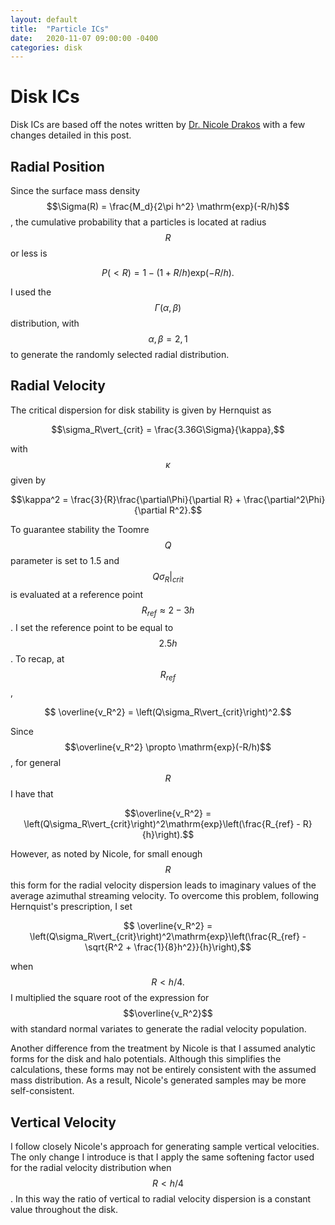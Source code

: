 ```yaml
---
layout: default
title:  "Particle ICs"
date:   2020-11-07 09:00:00 -0400
categories: disk
---
```



# Disk ICs

Disk ICs are based off the notes written by [Dr. Nicole Drakos](https://ndrakos.github.io/blog/cholla/Disk_ICs/)  with a few changes detailed in this post.

## Radial Position

Since the surface mass density $$\Sigma(R) = \frac{M_d}{2\pi h^2} \mathrm{exp}(-R/h)$$, the cumulative probability that a particles is located at radius $$R$$ or less is

$$ P(<R) = 1 - (1 + R/h)\mathrm{exp}(-R/h) .$$ 

I used the $$\Gamma(\alpha, \beta)$$ distribution, with $$\alpha, \beta = 2, 1$$ to generate the randomly selected radial distribution.

## Radial Velocity

The critical dispersion for disk stability is given by Hernquist as 

$$\sigma_R\vert_{crit} = \frac{3.36G\Sigma}{\kappa},$$ 

with $$\kappa$$ given by 

$$\kappa^2 = \frac{3}{R}\frac{\partial\Phi}{\partial R} + \frac{\partial^2\Phi}{\partial R^2}.$$

To guarantee stability the Toomre $$Q$$ parameter is set to 1.5 and $$Q\sigma_R\vert_{crit}$$ is evaluated at a reference point $$R_{ref} \approx 2-3 h$$.
I set the reference point to be equal to $$2.5h$$.  To recap, at $$R_{ref}$$,

$$ \overline{v_R^2} = \left(Q\sigma_R\vert_{crit}\right)^2.$$

Since $$\overline{v_R^2} \propto \mathrm{exp}(-R/h)$$, for general $$R$$ I have that 

$$\overline{v_R^2} = \left(Q\sigma_R\vert_{crit}\right)^2\mathrm{exp}\left(\frac{R_{ref} - R}{h}\right).$$

However, as noted by Nicole, for small enough $$R$$ this form for the radial velocity dispersion leads to imaginary values of the average azimuthal streaming velocity.  To overcome this problem, following Hernquist's prescription, I set

$$ \overline{v_R^2} = \left(Q\sigma_R\vert_{crit}\right)^2\mathrm{exp}\left(\frac{R_{ref} - \sqrt{R^2 + \frac{1}{8}h^2}}{h}\right),$$ 

when $$R < h/4.$$
I multiplied the square root of the expression for $$\overline{v_R^2}$$ with standard normal variates to generate the radial velocity population.


Another difference from the treatment by Nicole is that I assumed analytic forms for the disk and halo potentials.  Although this simplifies the calculations, these forms may not be entirely consistent with the assumed mass distribution.  As a result, Nicole's generated samples may be more self-consistent.

## Vertical Velocity

I follow closely Nicole's approach for generating sample vertical velocities.  The only change I introduce is that I apply the same softening factor used for the radial velocity distribution when $$R < h/4$$.  In this way the ratio of vertical to radial velocity dispersion is a constant value throughout the disk.

